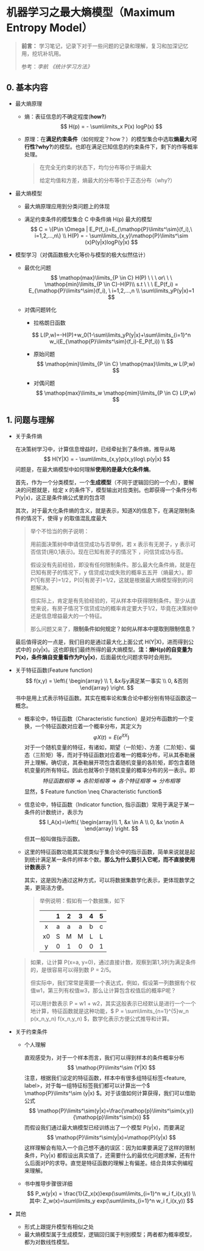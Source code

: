 # 机器学习之最大熵模型（Maximum Entropy Model）

> **前言：** 学习笔记，记录下对于一些问题的记录和理解，复习和加深记忆用，挖坑补坑用。
>
> 参考：*李航 《统计学习方法》*

## 0. 基本内容

* 最大熵原理

  * 熵：表征信息的不确定程度(**how?**)
    $$
    H(p) = - \sum\limits_x P(x) logP(x)
    $$

  * 原理：在**满足约束条件**（如何规定？how？）的模型集合中选取**熵最大**(**可行性?why?**)的模型。也即在满足已知信息的约束条件下，剩下的作等概率处理。

    >在完全无约束的状态下，均匀分布等价于熵最大
    >
    >给定均值和方差，熵最大的分布等价于正态分布（why?）

* 最大熵模型

  * 最大熵原理应用到分类问题上的体现

  * 满足约束条件的模型集合 C 中条件熵 H(p) 最大的模型
    $$
    C = \{P\in \Omega | E_P(f_i)=E_{\mathop{P}\limits^\sim}(f_i),\  i=1,2,...,n\} \\
    H(P) = - \sum\limits_{x,y}\mathop{P}\limits^\sim (x)P(y|x)logP(y|x)
    $$

* 模型学习（对偶函数极大化等价与模型的极大似然估计）

  * 最优化问题
    $$
    \mathop{max}\limits_{P \in C} H(P) \ \ \  or\ \ \ \mathop{min}\limits_{P \in C}-H(P)\\
    s.t \ \ \ E_P(f_i) = E_{\mathop{P}\limits^\sim}(f_i), \ i=1,2,...,n \\
    \sum\limits_yP(y|x)=1
    $$
    
  * 对偶问题转化

    * 拉格朗日函数

    $$
    L(P,w)=-H(P)+w_0(1-\sum\limits_yP(y|x)+\sum\limits_{i=1}^n w_i(E_{\mathop{P}\limits^\sim}(f_i)-E_P(f_i)) \\
    $$

    * 原始问题
      $$
      \mathop{min}\limits_{P \in C} \mathop{max}\limits_w L(P,w)
      $$

    * 对偶问题
      $$
      \mathop{max}\limits_w \mathop{mim}\limits_{P \in C} L(P,w)
      $$

## 1. 问题与理解

* 关于条件熵 

  在决策树学习中，计算信息增益时，已经牵扯到了条件熵，推导从略
  $$
  H(Y|X) = - \sum\limits_{x,y}p(x,y)log\ p(y|x)
  $$
  问题是，在最大熵模型中如何理解**使用的是最大化条件熵**。

  首先，作为一个分类模型，一个**生成模型**（不同于逻辑回归的一个点），要解决的问题就是，给定 x 的条件下，模型输出对应类别。也即获得一个条件分布 P(y|x)，这正是条件熵公式里的包含项

  其次，对于最大化条件熵的含义，就是表示，知道X的信息下，在满足限制条件的情况下，使得 y 的取值混乱度最大

  >举个不恰当的例子说明：
  >
  >用前面决策树中申请信贷成功与否举例，若 x 表示有无房子，y 表示可否信贷(用0,1表示)。现在已知有房子的情况下 ，问信贷成功与否。
  >
  >假设没有先前经验，即没有任何限制条件。那么最大化条件熵，就是在已知有房子的情况下，y 信贷成功或失败的概率五五开（熵最大）。即 P(1|有房子)=1/2，P(0|有房子)=1/2，这就是根据最大熵模型得到的问题解决。
  >
  >但实际上，肯定是有先验经验的，可从样本中获得限制条件。至少从直觉来说，有房子情况下信贷成功的概率肯定要大于1/2，毕竟在决策树中还是信息增益最大的一个特征。
  >
  >那么问题又来了，**限制条件如何规定？如何从样本中提取到限制信息？**

  最后值得说的一点是，我们目的是通过最大化上面公式 H(Y|X)，进而得到公式中的 p(y|x)。这也即我们最终所得的最大熵模型。**注：熵H(p)的自变量为P(x)，条件熵自变量看作为P(y|x)**，后面最优化问题求导时会用到。

* 关于特征函数(Feature function)
  $$
  f(x,y) = \left\{
  \begin{array}  \\
  1, &x与y满足某一事实 \\
  0, &否则
  \end{array}  
  \right.
  $$
  书中是用上式表示特征函数。其实在概率论和集合论中都分别有特征函数这一概念。

  * 概率论中，特征函数（Characteristic function）是对分布函数的一个变换，一个特征函数对应着一个概率分布，其定义为
    $$
    \varphi X(t) = E(e^{itX})
    $$
    对于一个随机变量的特征，有诸如，期望（一阶矩）、方差（二阶矩）、偏态（三阶矩）等，而对于特征函数对应着唯一的概率分布，可从其泰勒展开上理解。确切说，其泰勒展开项包含着随机变量的各阶矩，即包含着随机变量的所有特征。因此也就等价于随机变量的概率分布的另一表示。即
    $$
    特征函数相等 \Rightarrow 各阶矩相等 \Rightarrow 各个特征相等 \Rightarrow 分布相等
    $$
    显然，$ Feature function \neq Characteristic function$

  * 信息论中，特征函数（Indicator function, 指示函数）常用于满足于某一条件的计数统计，表示为
    $$
    I_A(x)=\left\{
    \begin{array}\\
    1,  &x \in A \\
    0,  &x \notin A
    \end{array}
    \right.
    $$
    但其一般叫做指示函数。

  * 这里的特征函数功能其实就类似于集合论中的指示函数，简单来说就是起到统计满足某一条件的样本个数。**那么为什么要引入它呢，而不直接使用计数表示？**

    其实，这是因为通过这种方式，可以将数据集数学化表示，更体现数学之美，更简洁方便。

    >举例说明：假如有一个数据集，如下
    >
    >|      |  1   |  2   |  3   |  4   |  5   |
    >| :--: | :--: | :--: | :--: | :--: | :--: |
    >|  x   |  a   |  a   |  a   |  b   |  c   |
    >|  x0  |  S   |  M   |  M   |  L   |  L   |
    >|  y   |  0   |  1   |  0   |  0   |  1   |
    >
  >如果，让计算 P(x=a, y=0)，通过直接计数，观察到第1,3列为满足条件的，是很容易可以得到数 P = 2/5。
    >
    >但实际中，我们常常是需要一个表达式，例如，假设第一列数据有个权值w1，第三列有权值w3，那么让计算包含权值后的概率P呢？
    >
    >可以用计数表示 P = w1 + w2，其实这般表示已经默认是进行一个一个地计算，特征函数就是这种功能，$ P = \sum\limits_{n=1}^{5}w_n p(x_n,y_n) f(x_n,y_n) $，数学化表示方便公式推导和计算。
  
* 关于约束条件

  * 个人理解

    直观感受为，对于一个样本而言，我们可以得到样本的条件概率分布
    $$
    \mathop{P}\limits^\sim (Y|X)
    $$
    注意，根据我们设定的特征函数，样本中有很多组特征标签<feature, label>，对于每一组特征标签我们都可以计算出一个$ \mathop{P}\limits^\sim (y|x) $。对于该值如何计算获得，我们可以借助公式
    $$
    \mathop{P}\limits^\sim(y|x)=\frac{\mathop{p}\limits^\sim(x,y)}{\mathop{p}\limits^\sim(x)}
    $$
    而假设我们通过最大熵模型已经训练出了一个模型 P(y|x)，而要满足
    $$
    \mathop{P}\limits^\sim(y|x)=\mathop{P}(y|x)
    $$
    这样理解会有陷入一个自己想不通的误区：因为如果要满足了这样的限制条件，P(y|x) 都假设出真实值了，还需要什么的最优化问题求解，还有什么后面对P的求导。直觉是特征函数的理解上有偏差。结合具体实例编程来理解。

  * 书中推导步骤很详细
  $$
    P_w(y|x) = \frac{1}{Z_x(x)}exp(\sum\limits_{i=1}^n w_i f_i(x,y))  \\
    其中: Z_w(x)=\sum\limits_y exp(\sum\limits_{i=1}^n w_i f_i(x,y))
  $$
  
* 其他
  
  * 形式上跟提升模型有相似之处
  * 最大熵模型属于生成模型，逻辑回归属于判别模型；两者都为概率模型，都为对数线性模型。
